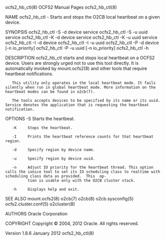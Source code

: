 ocfs2_hb_ctl(8)                                                                     OCFS2 Manual Pages                                                                     ocfs2_hb_ctl(8)

NAME
       ocfs2_hb_ctl - Starts and stops the O2CB local heartbeat on a given device.

SYNOPSIS
       ocfs2_hb_ctl -S -d device service
       ocfs2_hb_ctl -S -u uuid service
       ocfs2_hb_ctl -K -d device service
       ocfs2_hb_ctl -K -u uuid service
       ocfs2_hb_ctl -I -d device
       ocfs2_hb_ctl -I -u uuid
       ocfs2_hb_ctl -P -d device [-n io_priority]
       ocfs2_hb_ctl -P -u uuid [-n io_priority]
       ocfs2_hb_ctl -h

DESCRIPTION
       ocfs2_hb_ctl  starts  and stops local heartbeat on a OCFS2 device.  Users are strongly urged not to use this tool directly. It is automatically invoked by mount.ocfs2(8) and other
       tools that require heartbeat notifications.

       This utility only operates in the local heartbeat mode. It fails silently when run in global heartbeat mode. More information on the heartbeat modes can be found in o2cb(7).

       The tools accepts devices to be specified by its name or its uuid. Service denotes the application that is requesting the heartbeat notification.

OPTIONS
       -S     Starts the heartbeat.

       -K     Stops the heartbeat.

       -I     Prints the heartbeat reference counts for that heartbeat region.

       -d     Specify region by device name.

       -u     Specify region by device uuid.

       -n     Adjust IO priority for the heartbeat thread. This option calls the ionice tool to set its IO scheduling class to realtime with scheduling class data as provided.  This  op‐
              tion is usable only with the O2CB cluster stack.

       -h     Displays help and exit.

SEE ALSO
       mount.ocfs2(8) o2cb(7) o2cb(8) o2cb.sysconfig(5) ocfs2.cluster.conf(5) o2cluster(8)

AUTHORS
       Oracle Corporation

COPYRIGHT
       Copyright © 2004, 2012 Oracle. All rights reserved.

Version 1.8.6                                                                          January 2012                                                                        ocfs2_hb_ctl(8)
